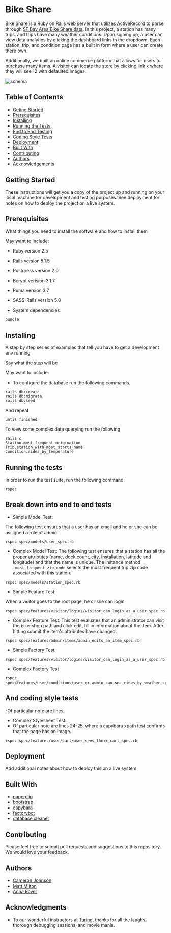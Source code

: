 # Bike Share

Bike Share is a Ruby on Rails web server that utilizes ActiveRecord to parse through [SF Bay Area Bike Share data](https://www.kaggle.com/benhamner/sf-bay-area-bike-share/data). In this project, a station has many trips. and trips have many weather conditions. Upon signing up, a user can view data analytics by clicking the dashboard links in the dropdown. Each station, trip, and condition page has a built in form where a user can create there own.

Additionally, we built an online commerce platform that allows for users to purchase many items. A visitor can locate the store by clicking link x where they will see 12 with defaulted images.  

![schema](https://i.imgur.com/2NsFqq6.png)
## Table of Contents
- [Geting Started](#getting-started)
- [Prerequisites](#prequisites)
- [Installing](#installing)
- [Running the Tests](#running-the-tests)
- [End to End Testing](#break-down-into-end-to-end-tests)
- [Coding Style Tests](#and-coding-style-tests)
- [Deployment](#deployment)
- [Built With](#built-with)
- [Contributing](#contributing)
- [Authors](#authors)
- [Acknowledgements](#acknowledgments)

## Getting Started

These instructions will get you a copy of the project up and running on your local machine for development and testing purposes. See deployment for notes on how to deploy the project on a live system.

## Prerequisites

What things you need to install the software and how to install them

May want to include:

* Ruby version 2.5
* Rails version 5.1.5
* Postgress version 2.0
* Bcrypt verision 3.1.7  
* Puma version 3.7
* SASS-Rails version 5.0

* System dependencies

```
bundle
```

## Installing

A step by step series of examples that tell you have to get a development env running

Say what the step will be

May want to include:
* To configure the database run the following commands.

```
rails db:create
rails db:migrate
rails db:seed
```

And repeat

```
until finished
```

To view some complex data querying run the following:
```
rails c
Station.most_frequent_origination
Trip.station_with_most_starts_name
Condition.rides_by_temperature
```
## Running the tests
In order to run the test suite, run the following command:
```
rspec
```
## Break down into end to end tests

* Simple Model Test:

The following test ensures that a user has an email and he or she can be assigned a role of admin.

```
rspec spec/models/user_spec.rb
```

* Complex Model Test:
The following test ensures that a station has all the proper attributes (name, dock count, city, installation, latitude and longitude) and that the name is unique. The instance method ```.most_frequent_zip_code``` selects the most frequent trip zip code associated with this station.

```
rspec spec/models/station_spec.rb
```

* Simple Feature Test:

When a visitor goes to the root page, he or she can login.

```
rspec spec/features/visitor/logins/visitor_can_login_as_a_user_spec.rb
```

* Complex Feature Test:
This test evaluates that an administrator can visit the bike-shop path and click edit, fill in information about the item. After hitting submit the item's attributes have changed.

```
rspec spec/features/admin/items/admin_edits_an_item_spec.rb
```


* Simple Factory Test:

```
rspec spec/features/visitor/logins/visitor_can_login_as_a_user_spec.rb
```

* Complex Factory Test
```
rspec spec/features/user/conditions/user_or_admin_can_see_rides_by_weather_spec.rb
```

## And coding style tests

-Of particular note are lines,

* Complex Stylesheet Test:
* Of particular note are lines 24-25, where a capybara xpath test confirms that the page has an image.

```
rspec spec/features/user/cart/user_sees_their_cart_spec.rb
```

## Deployment

Add additional notes about how to deploy this on a live system


## Built With

* [paperclip](https://github.com/thoughtbot/paperclip)
* [bootstrap](https://github.com/twbs/bootstrap)
* [capybara](https://github.com/teamcapybara/capybara)
* [factorybot](https://github.com/thoughtbot/factory_bot)
* [database cleaner](https://github.com/DatabaseCleaner/database_cleaner)

## Contributing

Please feel free to submit pull requests and suggestions to this repository. We would love your feedback.

## Authors

* [Cameron Johnson](https://github.com/slimecog)
* [Matt Milton](https://github.com/mgmilton)
* [Anna Royer](https://github.com/annaroyer)

## Acknowledgments

* To our wonderful instructors at [Turing](https://github.com/turingschool), thanks for all the laughs, thorough debugging sessions, and movie mania.
